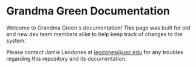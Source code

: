 # Grandma Green Documentation

Welcome to Grandma Green's documentation! This page was built for old and new dev team members alike to help keep track of changes to the system.

Please contact Jamie Leodones at leodones@usc.edu for any troubles regarding this repository and its documentation.
